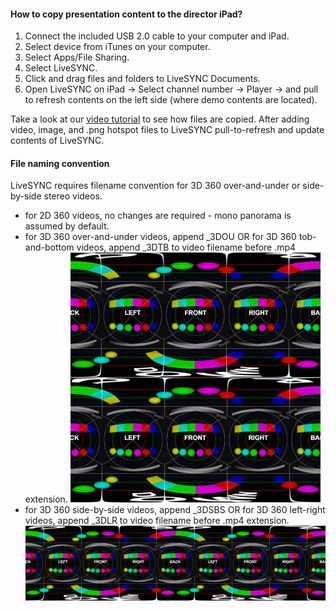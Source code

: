 #### How to copy presentation content to the director iPad?

1. Connect the included USB 2.0 cable to your computer and iPad.
2. Select device from iTunes on your computer.
3. Select Apps/File Sharing.
4. Select LiveSYNC.
5. Click and drag files and folders to LiveSYNC Documents.
6. Open LiveSYNC on iPad -> Select channel number -> Player -> and pull to refresh contents on the left side (where demo contents are located).

Take a look at our [video tutorial](https://vimeo.com/222670351) to see how files are copied. After adding video, image, and .png hotspot files to LiveSYNC pull-to-refresh and update contents of LiveSYNC.

#### File naming convention 

LiveSYNC requires filename convention for 3D 360 over-and-under or side-by-side stereo videos. 

* for 2D 360 videos, no changes are required - mono panorama is assumed by default.
* for 3D 360 over-and-under videos, append _3DOU OR for 3D 360 tob-and-bottom videos, append _3DTB to video filename before .mp4 extension.
![Cover](img/Orion360_3DOU.jpg)
* for 3D 360 side-by-side videos, append _3DSBS OR for 3D 360 left-right videos, append _3DLR to video filename before .mp4 extension. 
![Cover](img/Orion360_3DSBS.jpg)